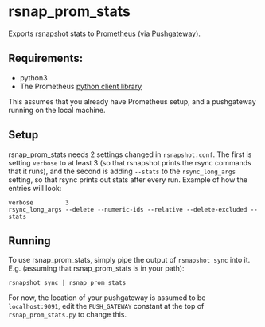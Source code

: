 # rsnap_prom_stats
Exports [rsnapshot](http://rsnapshot.org/) stats to [Prometheus](http://prometheus.io/) (via [Pushgateway](https://github.com/prometheus/pushgateway/)).

## Requirements:
- python3
- The Prometheus [python client library](https://github.com/prometheus/client_python)

This assumes that you already have Prometheus setup, and a pushgateway running on the local machine.

## Setup
rsnap_prom_stats needs 2 settings changed in `rsnapshot.conf`. The first is setting `verbose` to at least 3 (so that rsnapshot prints the rsync commands that it runs), and the second is adding `--stats` to the `rsync_long_args` setting, so that rsync prints out stats after every run. Example of how the entries will look:
```
verbose         3
rsync_long_args --delete --numeric-ids --relative --delete-excluded --stats
```

## Running
To use rsnap_prom_stats, simply pipe the output of `rsnapshot sync` into it. E.g. (assuming that rsnap_prom_stats is in your path):
```
rsnapshot sync | rsnap_prom_stats
```

For now, the location of your pushgateway is assumed to be `localhost:9091`, edit the `PUSH_GATEWAY` constant at the top of `rsnap_prom_stats.py` to change this.
